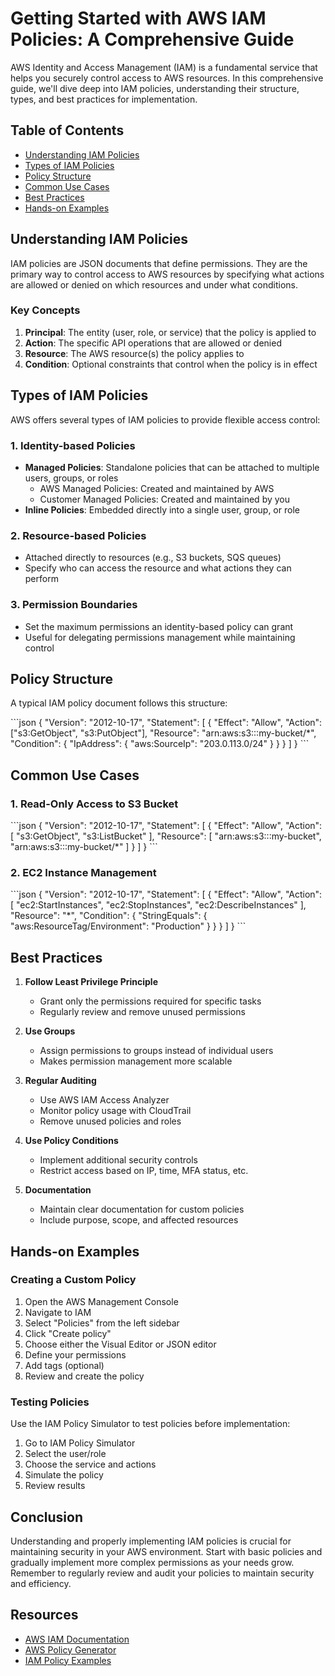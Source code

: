 # Getting Started with AWS IAM Policies: A Comprehensive Guide

AWS Identity and Access Management (IAM) is a fundamental service that helps you securely control access to AWS resources. In this comprehensive guide, we'll dive deep into IAM policies, understanding their structure, types, and best practices for implementation.

## Table of Contents
- [Understanding IAM Policies](#understanding-iam-policies)
- [Types of IAM Policies](#types-of-iam-policies)
- [Policy Structure](#policy-structure)
- [Common Use Cases](#common-use-cases)
- [Best Practices](#best-practices)
- [Hands-on Examples](#hands-on-examples)

## Understanding IAM Policies

IAM policies are JSON documents that define permissions. They are the primary way to control access to AWS resources by specifying what actions are allowed or denied on which resources and under what conditions.

### Key Concepts

1. **Principal**: The entity (user, role, or service) that the policy is applied to
2. **Action**: The specific API operations that are allowed or denied
3. **Resource**: The AWS resource(s) the policy applies to
4. **Condition**: Optional constraints that control when the policy is in effect

## Types of IAM Policies

AWS offers several types of IAM policies to provide flexible access control:

### 1. Identity-based Policies
- **Managed Policies**: Standalone policies that can be attached to multiple users, groups, or roles
  - AWS Managed Policies: Created and maintained by AWS
  - Customer Managed Policies: Created and maintained by you
- **Inline Policies**: Embedded directly into a single user, group, or role

### 2. Resource-based Policies
- Attached directly to resources (e.g., S3 buckets, SQS queues)
- Specify who can access the resource and what actions they can perform

### 3. Permission Boundaries
- Set the maximum permissions an identity-based policy can grant
- Useful for delegating permissions management while maintaining control

## Policy Structure

A typical IAM policy document follows this structure:

\```json
{
    "Version": "2012-10-17",
    "Statement": [
        {
            "Effect": "Allow",
            "Action": ["s3:GetObject", "s3:PutObject"],
            "Resource": "arn:aws:s3:::my-bucket/*",
            "Condition": {
                "IpAddress": {
                    "aws:SourceIp": "203.0.113.0/24"
                }
            }
        }
    ]
}
\```

## Common Use Cases

### 1. Read-Only Access to S3 Bucket

\```json
{
    "Version": "2012-10-17",
    "Statement": [
        {
            "Effect": "Allow",
            "Action": [
                "s3:GetObject",
                "s3:ListBucket"
            ],
            "Resource": [
                "arn:aws:s3:::my-bucket",
                "arn:aws:s3:::my-bucket/*"
            ]
        }
    ]
}
\```

### 2. EC2 Instance Management

\```json
{
    "Version": "2012-10-17",
    "Statement": [
        {
            "Effect": "Allow",
            "Action": [
                "ec2:StartInstances",
                "ec2:StopInstances",
                "ec2:DescribeInstances"
            ],
            "Resource": "*",
            "Condition": {
                "StringEquals": {
                    "aws:ResourceTag/Environment": "Production"
                }
            }
        }
    ]
}
\```

## Best Practices

1. **Follow Least Privilege Principle**
   - Grant only the permissions required for specific tasks
   - Regularly review and remove unused permissions

2. **Use Groups**
   - Assign permissions to groups instead of individual users
   - Makes permission management more scalable

3. **Regular Auditing**
   - Use AWS IAM Access Analyzer
   - Monitor policy usage with CloudTrail
   - Remove unused policies and roles

4. **Use Policy Conditions**
   - Implement additional security controls
   - Restrict access based on IP, time, MFA status, etc.

5. **Documentation**
   - Maintain clear documentation for custom policies
   - Include purpose, scope, and affected resources

## Hands-on Examples

### Creating a Custom Policy

1. Open the AWS Management Console
2. Navigate to IAM
3. Select "Policies" from the left sidebar
4. Click "Create policy"
5. Choose either the Visual Editor or JSON editor
6. Define your permissions
7. Add tags (optional)
8. Review and create the policy

### Testing Policies

Use the IAM Policy Simulator to test policies before implementation:

1. Go to IAM Policy Simulator
2. Select the user/role
3. Choose the service and actions
4. Simulate the policy
5. Review results

## Conclusion

Understanding and properly implementing IAM policies is crucial for maintaining security in your AWS environment. Start with basic policies and gradually implement more complex permissions as your needs grow. Remember to regularly review and audit your policies to maintain security and efficiency.

## Resources

- [AWS IAM Documentation](https://docs.aws.amazon.com/IAM/latest/UserGuide/introduction.html)
- [AWS Policy Generator](https://awspolicygen.s3.amazonaws.com/policygen.html)
- [IAM Policy Examples](https://docs.aws.amazon.com/IAM/latest/UserGuide/access_policies_examples.html)


